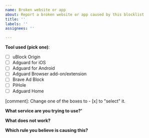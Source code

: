 ```yaml
---
name: Broken website or app
about: Report a broken website or app caused by this blocklist
title: ''
labels: ''
assignees: ''

---
```


**Tool used (pick one)**:
 - [ ] uBlock Origin
 - [ ] Adguard for iOS
 - [ ] Adguard for Android
 - [ ] Adguard Browser add-on/extension
 - [ ] Brave Ad Block
 - [ ] PiHole
 - [ ] Adguard Home

[comment]: Change one of the boxes to - [x] to "select" it.


**What service are you trying to use?'**


**What does not work?**


**Which rule you believe is causing this?**
